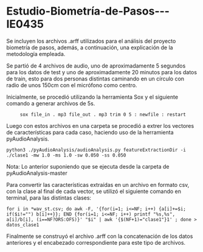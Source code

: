 # Estudio-Biometría-de-Pasos---IE0435
Se incluyen los archivos .arff utilizados para el análisis del proyecto biometría de pasos, además, a continuación, una explicación de la metodología empleada.

Se partió de 4 archivos de audio, uno de aproximadamente 5 segundos para los datos de test y uno de aproximadamente 20 minutos para los datos de train, esto para dos personas distintas caminando en un círculo con radio de unos 150cm con el micrófono como centro. 

Inicialmente, se procedió utilizando la herramienta Sox y el siguiente comando a generar archivos de 5s.
~~~
     sox file_in . mp3 file_out . mp3 trim 0 5 : newfile : restart

~~~

Luego con estos archivos en una carpeta se procedió a extrer los vectores de características para cada caso, haciendo uso de la herramienta pyAudioAnalysis.


~~~
python3 ./pyAudioAnalysis/audioAnalysis.py featureExtractionDir -i ./clase1 -mw 1.0 -ms 1.0 -sw 0.050 -ss 0.050
~~~

Nota: Lo anterior suponiendo que se ejecuta desde la carpeta de pyAudioAnalysis-master



Para convertir las características extraídas en un archivo en formato csv, con la clase al final de cada vector, se utilizó el siguiente comando en terminal, para las distintas clases:
~~~
for i in *wav_st.csv; do awk -F, '{for(i=1; i<=NF; i++) {a[i]+=$i; if($i!="") b[i]++}}; END {for(i=1; i<=NF; i++) printf "%s,%s", a[i]/b[i], (i==NF?ORS:OFS)}' "$i" | awk '{$(NF+1)="clase1"}1' ; done > datos_clase1
~~~


Finalmente se construyó el archivo .arff con la concatenación de los datos anteriores y el encabezado correspondiente para este tipo de archivos.
